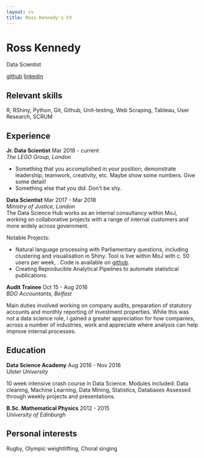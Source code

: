 ```yaml
---
layout: cv
title: Ross Kennedy's CV
---
```

# Ross Kennedy
Data Scientist 

<div id="webaddress">
<a href="rosskennedy1994@gmail.com"><email/a>
<a href="https://github.com/RossKen">github</a>
<a href="https://www.linkedin.com/in/ross-kennedy-data-science/">linkedin</a>
</div>

## Relevant skills

R, RShiny, Python, Git, Github, Unit-testing, Web Scraping, Tableau, User Research, SCRUM

## Experience 

**Jr. Data Scientist**  Mar 2018 - current  
*The LEGO Group, London*

- Something that you accomplished in your position; demonstrate leadership, teamwork, creativity, etc. Maybe show some numbers. Give some detail!
- Something else that you did. Don't be shy.

**Data Scientist**  Mar 2017 - Mar 2018  
*Ministry of Justice, London*  
The Data Science Hub works as an internal consultancy within MoJ, working on collaborative projects with a range of internal customers and more widely across government.

Notable Projects:
* Natural language processing with Parliamentary questions, including clustering and visualisation in Shiny. Tool is live within MoJ with c. 50 users per week, . Code is available on [github](https://github.com/moj-analytical-services/pq-tool).
* Creating Reproducible Analytical Pipelines to automate statistical publications.


**Audit Trainee**  Oct 15 - Aug 2016  
*BDO Accountants, Belfast*

Main duties involved working on company audits, preparation of statutory accounts and monthly reporting of investment properties. While this was not a data science role, I gained a greater appreciation for how companies, across a number of industries, work and appreciate where analysis can help improve internal processes.

## Education

**Data Science Academy**  Aug 2016 - Nov 2016  
*Ulster University*

10 week intensive crash course in Data Science. Modules included:
Data cleaning, Machine Learning, Data Mining, Statistics, Databases
Assessed through weekly projects and presentations.


**B.Sc. Mathematical Physics**  2012 - 2015  
*University of Edinburgh*

## Personal interests
Rugby, Olympic weightlifting, Choral singing

<!-- ### Footer

Last updated: May 2013 -->


